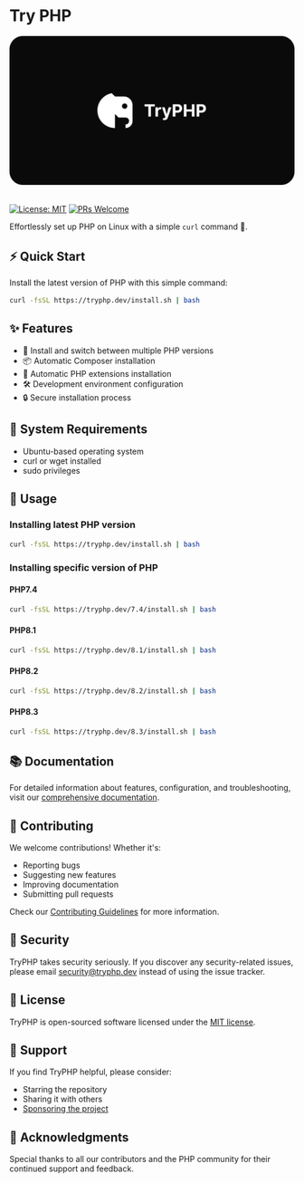 # Try PHP

<img src="public/cover.png" alt="TryPHP's logo">
<br><br>

[![License: MIT](https://img.shields.io/badge/License-MIT-brightgreen.svg)](https://opensource.org/licenses/MIT)
[![PRs Welcome](https://img.shields.io/badge/PRs-welcome-brightgreen.svg)](CONTRIBUTING.md)

Effortlessly set up PHP on Linux with a simple `curl` command 🚀.

## ⚡️ Quick Start

Install the latest version of PHP with this simple command:

```sh
curl -fsSL https://tryphp.dev/install.sh | bash
```

## ✨ Features

- 🔄 Install and switch between multiple PHP versions
- 📦 Automatic Composer installation
- 🧩 Automatic PHP extensions installation
- 🛠️ Development environment configuration
- 🔒 Secure installation process

## 🔧 System Requirements

- Ubuntu-based operating system
- curl or wget installed
- sudo privileges

## 🚀 Usage

### Installing latest PHP version

```sh
curl -fsSL https://tryphp.dev/install.sh | bash
```

### Installing specific version of PHP

#### PHP7.4

```sh
curl -fsSL https://tryphp.dev/7.4/install.sh | bash
```

#### PHP8.1

```sh
curl -fsSL https://tryphp.dev/8.1/install.sh | bash
```

#### PHP8.2

```sh
curl -fsSL https://tryphp.dev/8.2/install.sh | bash
```

#### PHP8.3

```sh
curl -fsSL https://tryphp.dev/8.3/install.sh | bash
```

## 📚 Documentation

For detailed information about features, configuration, and troubleshooting, visit our [comprehensive documentation](https://tryphp.dev).

## 🤝 Contributing

We welcome contributions! Whether it's:

- Reporting bugs
- Suggesting new features
- Improving documentation
- Submitting pull requests

Check our [Contributing Guidelines](CONTRIBUTING.md) for more information.

## 🔐 Security

TryPHP takes security seriously. If you discover any security-related issues, please email <security@tryphp.dev> instead of using the issue tracker.

## 📝 License

TryPHP is open-sourced software licensed under the [MIT license](LICENSE).

## 💖 Support

If you find TryPHP helpful, please consider:

- Starring the repository
- Sharing it with others
- [Sponsoring the project](https://github.com/sponsors/mhdcodes)

## 🙏 Acknowledgments

Special thanks to all our contributors and the PHP community for their continued support and feedback.
